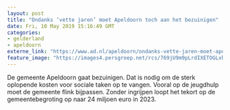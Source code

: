 ```yaml
---
layout: post
title: "Ondanks ‘vette jaren’ moet Apeldoorn toch aan het bezuinigen"
date: Fri, 10 May 2019 15:16:49 GMT
categories: 
- gelderland 
- apeldoorn 
externe_link: "https://www.ad.nl/apeldoorn/ondanks-vette-jaren-moet-apeldoorn-toch-aan-het-bezuinigen~af0fa830/"
feature_image: "https://images4.persgroep.net/rcs/769jU9m9pLrdIXETOGLxhNxNGV0/diocontent/143809926/_fitwidth/400/?appId=21791a8992982cd8da851550a453bd7f&quality=0.7"
---
```


De gemeente Apeldoorn gaat bezuinigen. Dat is nodig om de sterk oplopende kosten voor sociale taken op te vangen. Vooral op de jeugdhulp moet de gemeente flink bijpassen. Zonder ingrijpen loopt het tekort op de gemeentebegroting op naar 24 miljoen euro in 2023.
